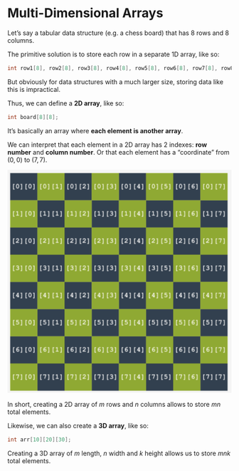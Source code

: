 # Multi-Dimensional Arrays

Let’s say a tabular data structure (e.g. a chess board) that has 8 rows and 8 columns.

The primitive solution is to store each row in a separate 1D array, like so:

```c
int row1[8], row2[8], row3[8], row4[8], row5[8], row6[8], row7[8], row8[8];
```

But obviously for data structures with a much larger size, storing data like this is impractical.

Thus, we can define a **2D array**, like so:

```c
int board[8][8];
```

It’s basically an array where **each element is another array**.

We can interpret that each element in a 2D array has 2 indexes: **row number** and **column number**. Or that each element has a “coordinate” from $(0,0)$ to $(7,7)$.

![multi-dimensional_array.png](assets/multi-dimensional_array.png)

In short, creating a 2D array of $m$ rows and $n$ columns allows to store $mn$ total elements.

Likewise, we can also create a **3D array**, like so:

```c
int arr[10][20][30];
```

Creating a 3D array of $m$ length, $n$ width and $k$ height allows us to store $mnk$ total elements.